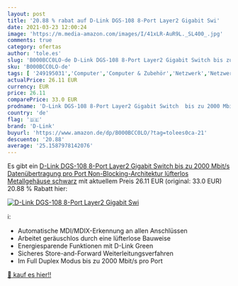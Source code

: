 ```yaml
---
layout: post
title: '20.88 % rabat auf D-Link DGS-108 8-Port Layer2 Gigabit Swi'
date: 2021-03-23 12:00:24
image: 'https://m.media-amazon.com/images/I/41xLR-AuR9L._SL400_.jpg'
comments: true
category: ofertas
author: 'tole.es'
slug: 'B000BCC0LO-de D-Link DGS-108 8-Port Layer2 Gigabit Switch bis zu 2000...'
sku: 'B000BCC0LO-de'
tags: [ '249195031','Computer','Computer & Zubehör','Netzwerk','Netzwerk-Switches','Netzwerkgeräte','Produkte','d-link', ]
actualPrice: 26.11 EUR
currency: EUR
price: 26.11
comparePrice: 33.0 EUR
prodname: 'D-Link DGS-108 8-Port Layer2 Gigabit Switch  bis zu 2000 Mbit/s Datenübertragung pro Port  Non-Blocking-Architektur  lüfterlos  Metallgehäuse  schwarz'
country: 'de'
flag: '🇩🇪'
brand: 'D-Link'
buyurl: 'https://www.amazon.de/dp/B000BCC0LO/?tag=tolees0ca-21'
descuento: '20.88'
average: '25.1587978142076'
---
```


Es gibt ein [D-Link DGS-108 8-Port Layer2 Gigabit Switch  bis zu 2000 Mbit/s Datenübertragung pro Port  Non-Blocking-Architektur  lüfterlos  Metallgehäuse  schwarz](https://www.amazon.de/dp/B000BCC0LO/?tag=tolees0ca-21) mit aktuellem Preis 26.11 EUR (original: 33.0 EUR) 20.88 % Rabatt hier:

[![D-Link DGS-108 8-Port Layer2 Gigabit Swi](https://m.media-amazon.com/images/I/41xLR-AuR9L._SL400_.jpg)](https://www.amazon.de/dp/B000BCC0LO/?tag=tolees0ca-21)

ℹ️:

- Automatische MDI/MDIX-Erkennung an allen Anschlüssen
- Arbeitet geräuschlos durch eine lüfterlose Bauweise
- Energiesparende Funktionen mit D-Link Green
- Sicheres Store-and-Forward Weiterleitungsverfahren
- Im Full Duplex Modus bis zu 2000 Mbit/s pro Port

[🛒 kauf es hier!!](https://www.amazon.de/dp/B000BCC0LO/?tag=tolees0ca-21)
